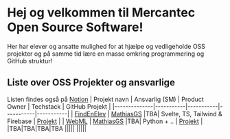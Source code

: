 # Hej og velkommen til Mercantec Open Source Software!

Her har elever og ansatte mulighed for at hjælpe og vedligeholde OSS projekter og på samme tid lære en masse omkring programmering og GitHub struktur!

## Liste over OSS Projekter og ansvarlige 
Listen findes også på [Notion](https://mercantec.notion.site/Mercantec-Open-Source-Software-5e5b985cc75d4bdc912b463bcf1eebb1?pvs=4)
| Projekt navn | Ansvarlig (SM) | Product Owner | Techstack | GitHub Projekt |
|--------------|-----------|-----------|-----------|-----------|
| [FindEnElev](https://github.com/Mercantec-OSS/FindEnElev) | [MathiasGS](https://github.com/Mercantec-MAGS) |TBA| Svelte, TS, Tailwind & Firebase | [Projekt](https://github.com/orgs/Mercantec-OSS/projects/1/views/1) |
| [WebML](https://github.com/Mercantec-OSS/WebML) | [MathiasGS](https://github.com/Mercantec-MAGS) |TBA| Python + .. | [Projekt](https://github.com/orgs/Mercantec-OSS/projects/2/views/1) |
|TBA|TBA|TBA|TBA
|||||
|||||
<!--

**Here are some ideas to get you started:**

🙋‍♀️ A short introduction - what is your organization all about?
🌈 Contribution guidelines - how can the community get involved?
👩‍💻 Useful resources - where can the community find your docs? Is there anything else the community should know?
🍿 Fun facts - what does your team eat for breakfast?
🧙 Remember, you can do mighty things with the power of [Markdown](https://docs.github.com/github/writing-on-github/getting-started-with-writing-and-formatting-on-github/basic-writing-and-formatting-syntax)
-->
